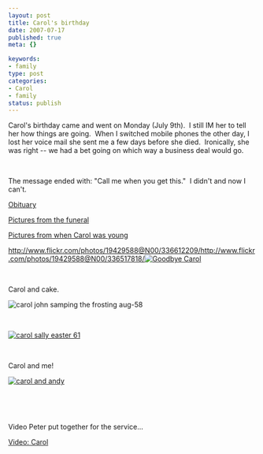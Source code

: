 ```yaml
--- 
layout: post
title: Carol's birthday
date: 2007-07-17
published: true
meta: {}

keywords: 
- family
type: post
categories: 
- Carol
- family
status: publish
---
```



Carol's birthday came and went on Monday (July 9th).  I still IM her to tell her how things are going.  When I switched mobile phones the other day, I lost her voice mail she sent me a few days before she died.  Ironically, she was right -- we had a bet going on which way a business deal would go.  

 

 

 

The message ended with: "Call me when you get this."  I didn't and now I can't.

 

[Obituary](http://blog-family.andyeick.com/2006/12/04/Carol+Anne+Eick+July+9+1955+November+27+2006.aspx)

 

[Pictures from the funeral](http://www.flickr.com/photos/andreweick/sets/72157600784689997/show/)

 

[Pictures from when Carol was young](http://www.flickr.com/photos/andreweick/tags/carol/show/)

 

<http://www.flickr.com/photos/19429588@N00/336612209/><http://www.flickr.com/photos/19429588@N00/336517818/>[![Goodbye Carol](http://media.eick.us/2011/05/320461608_826b0c9f8b1.jpg)](http://www.flickr.com/photos/19429588@N00/320461608/ "Goodbye Carol")

 

 

 

Carol and cake.

 

![carol john samping the frosting aug-58](http://media.eick.us/2011/05/336612209_1302a42d09.jpg)

 

 

 

[![carol sally easter 61](http://media.eick.us/2011/05/336087729_73237344b4.jpg)](http://www.flickr.com/photos/19429588@N00/336087729/ "carol sally easter 61")

 

 

 

Carol and me!

 

[![carol and andy](http://media.eick.us/2011/05/332229429_7019670481.jpg)](http://www.flickr.com/photos/19429588@N00/332229429/ "carol and andy")

 

 

 

 

 

Video Peter put together for the service...

 

[Video: Carol](http://soapbox.msn.com/video.aspx?vid=0f276402-7cd9-461d-8726-a6611a722e52 "Carol")

